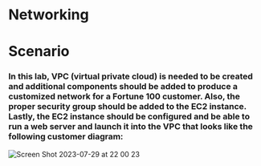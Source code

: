 # Networking

# Scenario

### In this lab, VPC (virtual private cloud) is needed to be created and additional components should be added to produce a customized network for a Fortune 100 customer. Also, the proper security group should be added to the EC2 instance. Lastly, the EC2 instance should be configured and be able to run a web server and launch it into the VPC that looks like the following customer diagram: 

![Screen Shot 2023-07-29 at 22 00 23](https://github.com/Nas26/Networking/assets/80073157/9dba7143-0ed2-45d7-9424-8d591b916dbd)
